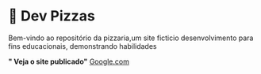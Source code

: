 # 🍕 Dev Pizzas
Bem-vindo ao repositório da pizzaria,um site ficticio desenvolvimento para fins educacionais, demonstrando habilidades 

**" Veja o site publicado"**
[Google.com](https://google.com)
